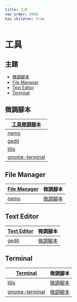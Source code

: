 ```yaml
---
title: 工具
nav_order: 5000
has_children: true
---
```



# 工具


## 主題

* [微調腳本](#微調腳本)
* [File Manager](#file-manager)
* [Text Editor](#text-editor)
* [Terminal](#terminal)





## 微調腳本

| [工具微調腳本](https://github.com/samwhelp/fedora-budgie-adjustment/tree/main/prototype/main/tool-config) |
| --- |
| [nemo](https://github.com/samwhelp/fedora-budgie-adjustment/tree/main/prototype/main/tool-config/part/nemo) |
| [gedit](https://github.com/samwhelp/fedora-budgie-adjustment/tree/main/prototype/main/tool-config/part/gedit) |
| [tilix](https://github.com/samwhelp/fedora-budgie-adjustment/tree/main/prototype/main/tool-config/part/tilix) |
| [gnome-terminal](https://github.com/samwhelp/fedora-budgie-adjustment/tree/main/prototype/main/tool-config/part/gnome-terminal) |





## File Manager

| [File Manager](https://samwhelp.github.io/note-about-fedora-budgie/read/subject/tool/file-manager.html) | 微調腳本 |
| --- | --- |
| [nemo](https://samwhelp.github.io/note-about-fedora-budgie/read/subject/tool/file-manager/nemo.html) | [微調腳本](https://github.com/samwhelp/fedora-budgie-adjustment/tree/main/prototype/main/tool-config/part/nemo) |




## Text Editor

| [Text Editor](https://samwhelp.github.io/note-about-fedora-budgie/read/subject/tool/text-editor.html) | 微調腳本 |
| --- | --- |
| [gedit](https://samwhelp.github.io/note-about-fedora-budgie/read/subject/tool/file-manager/gedit.html) | [微調腳本](https://github.com/samwhelp/fedora-budgie-adjustment/tree/main/prototype/main/tool-config/part/gedit) |




## Terminal

| [Terminal](https://samwhelp.github.io/note-about-fedora-budgie/read/subject/tool/terminal.html) | 微調腳本 |
| --- | --- |
| [tilix](https://samwhelp.github.io/note-about-fedora-budgie/read/subject/tool/terminal/tilix.html) | [微調腳本](https://github.com/samwhelp/fedora-budgie-adjustment/tree/main/prototype/main/tool-config/part/tilix) |
| [gnome-terminal](https://samwhelp.github.io/note-about-fedora-budgie/read/subject/tool/terminal/gnome-terminal.html) | [微調腳本](https://github.com/samwhelp/fedora-budgie-adjustment/tree/main/prototype/main/tool-config/part/gnome-terminal) |
